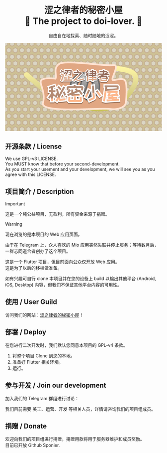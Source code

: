<h1 align="center" style="border-bottom: none">
    <b>
        涩之律者的秘密小屋<br>
    </b>
    🔮 The project to doi-lover. 🔮 <br>
</h1>
<p align="center">
自由自在地探索、随时随地的涩涩。
</p>
<div align=center><img src="assets/headimage.png#pic_center"></div>

## 开源条款 / License 
We use GPL-v3 LICENSE.  
You MUST know that before your second-development.  
As you start your usement and your development, we will see you as you agree with this LICENSE.

## 项目简介 / Description
> [!Important]  
> 这是一个纯公益项目，无盈利，所有资金来源于捐赠。

> [!Warning]  
> 现在浏览的是本项目的 Web 应用页面。

由于在 Telegram 上，众人喜欢的 Mio 应用突然失联并停止服务；等待数月后，一群志同道合者创办了这个项目。

这是一个 Flutter 项目，但目前面向公众仅开放 Web 应用。   
这是为了以后的移植做准备。

如有兴趣可自行 clone 本项目并在您的设备上 build 以输出其他平台 (Android, iOS, Desktop) 内容，但我们不保证其他平台内容的可用性。

## 使用 / User Guild
访问我们的网站：[涩之律者的秘密小屋](google.com/)！

## 部署 / Deploy
在您进行二次开发时，我们默认您同意本项目的 GPL-v4 条款。

1. 将整个项目 Clone 到您的本地。
2. 准备好 Flutter 相关环境。
3. 运行。

## 参与开发 / Join our development
加入我们的 Telegram 群组进行讨论：

我们目前需要 美工、运营、开发 等相关人员，详情请咨询我们的项目组成员。

## 捐赠 / Donate
欢迎向我们的项目组进行捐赠，捐赠用款将用于服务器维护和成员奖励。  
目前已开放 Github Sponier.
